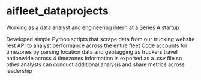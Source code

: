 # aifleet_dataprojects
Working as a data analyst and engineering intern at a Series A startup

Developed simple Python scripts that scrape data from our trucking website rest API to analyst performance across the entire fleet
Code accounts for timezones by parsing location data and geotagging as truckers travel nationwide across 4 timezones
Information is exported as a .csv file so other analysts can conduct additional analysis and share metrics across leadership
